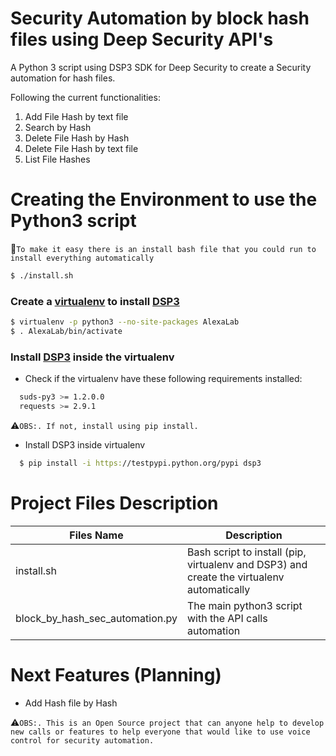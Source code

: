 Security Automation by block hash files using Deep Security API's
===

A Python 3 script using DSP3 SDK for Deep Security to create a Security automation for hash files.

Following the current functionalities:
1. Add File Hash by text file
2. Search by Hash
3. Delete File Hash by Hash
4. Delete File Hash by text file
5. List File Hashes


# Creating the Environment to use the Python3 script

:rotating_light:`To make it easy there is an install bash file that you could run to install everything automatically`

```sh
$ ./install.sh
```

### Create a [virtualenv] to install [DSP3]

```sh
$ virtualenv -p python3 --no-site-packages AlexaLab
$ . AlexaLab/bin/activate
```

### Install [DSP3] inside the virtualenv

* Check if the virtualenv have these following requirements installed:
```sh
  suds-py3 >= 1.2.0.0
  requests >= 2.9.1
```
:warning:`OBS:. If not, install using pip install.`

* Install DSP3 inside virtualenv

```sh
  $ pip install -i https://testpypi.python.org/pypi dsp3
```

# Project Files Description

| Files Name | Description |
| ------ | ------ |
| install.sh | Bash script to install (pip, virtualenv and DSP3) and create the virtualenv automatically|
| block_by_hash_sec_automation.py | The main python3 script with the API calls automation|


# Next Features (Planning)
  * Add Hash file by Hash
  
:warning:`OBS:. This is an Open Source project that can anyone help to develop new calls or features to help everyone that would like to use voice control for security automation.`

[//]: # (External Links)
[virtualenv]:https://virtualenv.pypa.io/en/stable/
[DSP3]:http://dsp3.readthedocs.io/en/latest/

